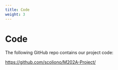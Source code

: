 ```yaml
---
title: Code
weight: 3
---
```


# Code

The following GitHub repo contains our project code:

https://github.com/scoliono/M202A-Project/
